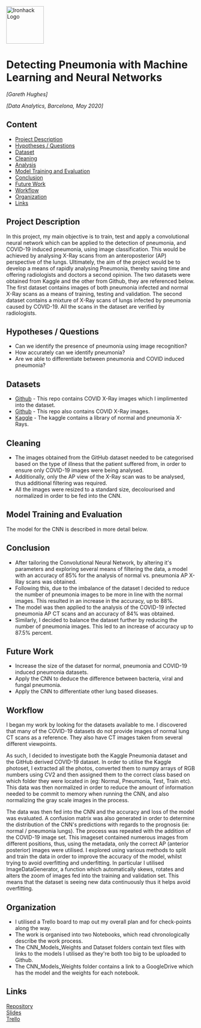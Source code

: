 <img src="https://bit.ly/2VnXWr2" alt="Ironhack Logo" width="100"/>

# Detecting Pneumonia with Machine Learning and Neural Networks
*[Gareth Hughes]*

*[Data Analytics, Barcelona,  May 2020]*

## Content
- [Project Description](#project-description)
- [Hypotheses / Questions](#hypotheses-questions)
- [Dataset](#dataset)
- [Cleaning](#cleaning)
- [Analysis](#analysis)
- [Model Training and Evaluation](#model-training-and-evaluation)
- [Conclusion](#conclusion)
- [Future Work](#future-work)
- [Workflow](#workflow)
- [Organization](#organization)
- [Links](#links)

## Project Description
In this project, my main objective is to train, test and apply a convolutional neural network which can be 
applied to the detection of pneumonia, and COVID-19 induced pneumonia, using image classification. This would be 
achieved by analysing X-Ray scans from an anteroposterior (AP) perspective of the lungs.
Ultimately, the aim of the project would be to develop a means of rapidly analysing Pneumonia, thereby saving time
and offering radiologists and doctors a second opinion.
The two datasets were obtained from Kaggle and the other from Github, they are referenced below. The first 
dataset contains images of both pneumonia infected and normal X-Ray scans as a means of training, testing and validation.
The second dataset contains a mixture of X-Ray scans of lungs infected by pneumonia caused by COVID-19. All the scans
in the dataset are verified by radiologists. 


## Hypotheses / Questions
* Can we identify the presence of pneumonia using image recognition?
* How accurately can we identify pneumonia?
* Are we able to differentiate between pneumonia and COVID induced pneumonia?

## Datasets
* [Github](https://github.com/UCSD-AI4H/COVID-CT) - This repo contains COVID X-Ray images which I implimented into the dataset.
* [Github](https://github.com/peiriant/COVID19) - This repo also contains COVID X-Ray images.
* [Kaggle](https://www.kaggle.com/paultimothymooney/chest-xray-pneumonia) - The kaggle contains a library of normal and pneumonia X-Rays.

## Cleaning
* The images obtained from the GitHub dataset needed to be categorised based on the type of illness
that the patient suffered from, in order to ensure only COVID-19 images were being analysed.
* Additionally, only the AP view of the X-Ray scan was to be analysed, thus additional filtering was required.
* All the images were resized to a standard size, decolourised and normalized in order to be fed into the
CNN. 

## Model Training and Evaluation
The model for the CNN is described in more detail below. 

## Conclusion
* After tailoring the Convolutional Neural Network, by altering it's parameters and exploring several means of 
filtering the data, a model with an accuracy of 85% for the analysis of normal vs. pneumonia AP X-Ray scans 
was obtained.
* Following this, due to the imbalance of the dataset I decided to reduce the number of pneumonia images to be
more in line with the normal images. This resulted in an increase in the accuracy, up to 88%.
* The model was then applied to the analysis of the COVID-19 infected pneumonia AP CT scans and an accuracy of 
84% was obtained. 
* Similarly, I decided to balance the dataset further by reducing the number of pneumonia images. This led to an
increase of accuracy up to 87.5% percent.


## Future Work
* Increase the size of the dataset for normal, pneumonia and COVID-19 induced pneumonia datasets.
* Apply the CNN to deduce the difference between bacteria, viral and fungal pneumonia.
* Apply the CNN to differentiate other lung based diseases. 

## Workflow
I began my work by looking for the datasets available to me. I discovered that many of the COVID-19 datasets
do not provide images of normal lung CT scans as a reference. They also have CT images taken from several
different viewpoints. 

As such, I decided to investigate both the Kaggle Pneumonia dataset and the GitHub derived
COVID-19 dataset. In order to utilise the Kaggle photoset, I extracted all the photos, converted them to 
numpy arrays of RGB numbers using CV2 and then assigned them to the correct class based on which folder they were
located in (eg: Normal, Pneumonia, Test, Train etc). This data was then normalized in order to reduce the 
amount of information needed to be commit to memory when running the CNN, and also normalizing the gray scale images
in the process. 

The data was then fed into the CNN and the accuracy and loss of the model was evaluated. A confusion matrix was also
generated in order to determine the distribution of the CNN's predictions with regards to the prognosis (ie: normal / pneumonia lungs).
The process was repeated with the addition of the COVID-19 image set. 
This imageset contained numerous images from different
positions, thus, using the metadata, only the correct AP (anterior posterior) images were utilised. 
I explored using various methods to split and train the data in order to improve the accuracy of the model, whilst trying
to avoid overfitting and underfitting. 
In particular I utilised ImageDataGenerator, a function which automatically skews, rotates and 
alters the zoom of images fed into the training and validation set. This means that the dataset is seeing new data continuously thus
it helps avoid overfitting.

## Organization
- I utilised a Trello board to map out my overall plan and for check-points along the way.
- The work is organised into two Notebooks, which read chronologically describe the work process.
- The CNN_Models_Weights and Dataset folders contain text files with links to the models I utilised as they're both too
big to be uploaded to Github.
- The CNN_Models_Weights folder contains a link to a GoogleDrive which has the model and the weights for each notebook.

## Links

[Repository](https://github.com/peiriant/Project-Week-8-Final-Project/tree/master/your-project)  
[Slides](https://docs.google.com/presentation/d/1EOBTjrrSqtab0Yp7QVxBku-6PXEwTSGyHm1JzJkU20Q/edit?usp=sharing)  
[Trello](https://trello.com/b/CDl7EYhV/project-5)
